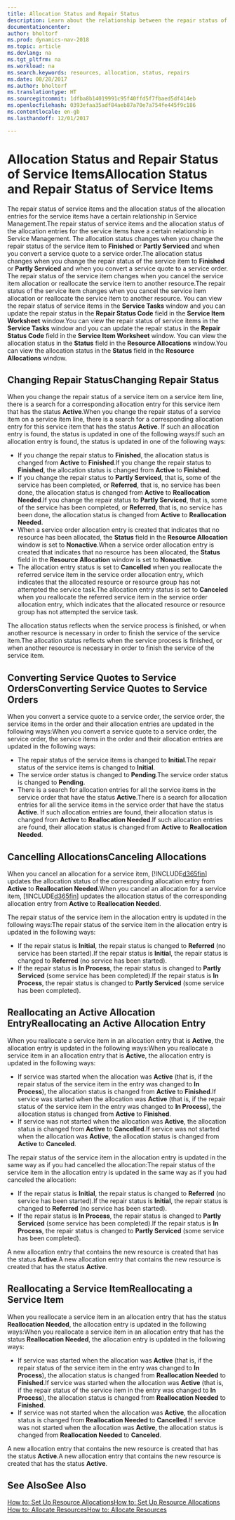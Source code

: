 ```yaml
---
title: Allocation Status and Repair Status
description: Learn about the relationship between the repair status of service items and the allocation status of the allocation entries for them.
documentationcenter: 
author: bholtorf
ms.prod: dynamics-nav-2018
ms.topic: article
ms.devlang: na
ms.tgt_pltfrm: na
ms.workload: na
ms.search.keywords: resources, allocation, status, repairs
ms.date: 08/28/2017
ms.author: bholtorf
ms.translationtype: HT
ms.sourcegitcommit: 1dfba8b14019991c95f40ffd5f7fbaed5df414eb
ms.openlocfilehash: 0393efaa35adf84aeb87a70e7a754fe445f9c186
ms.contentlocale: en-gb
ms.lasthandoff: 12/01/2017

---
```

# <a name="allocation-status-and-repair-status-of-service-items"></a><span data-ttu-id="8d0c2-103">Allocation Status and Repair Status of Service Items</span><span class="sxs-lookup"><span data-stu-id="8d0c2-103">Allocation Status and Repair Status of Service Items</span></span>
<span data-ttu-id="8d0c2-104">The repair status of service items and the allocation status of the allocation entries for the service items have a certain relationship in Service Management.</span><span class="sxs-lookup"><span data-stu-id="8d0c2-104">The repair status of service items and the allocation status of the allocation entries for the service items have a certain relationship in Service Management.</span></span> <span data-ttu-id="8d0c2-105">The allocation status changes when you change the repair status of the service item to **Finished** or **Partly Serviced** and when you convert a service quote to a service order.</span><span class="sxs-lookup"><span data-stu-id="8d0c2-105">The allocation status changes when you change the repair status of the service item to **Finished** or **Partly Serviced** and when you convert a service quote to a service order.</span></span> <span data-ttu-id="8d0c2-106">The repair status of the service item changes when you cancel the service item allocation or reallocate the service item to another resource.</span><span class="sxs-lookup"><span data-stu-id="8d0c2-106">The repair status of the service item changes when you cancel the service item allocation or reallocate the service item to another resource.</span></span> <span data-ttu-id="8d0c2-107">You can view the repair status of service items in the **Service Tasks** window and you can update the repair status in the **Repair Status Code** field in the **Service Item Worksheet** window.</span><span class="sxs-lookup"><span data-stu-id="8d0c2-107">You can view the repair status of service items in the **Service Tasks** window and you can update the repair status in the **Repair Status Code** field in the **Service Item Worksheet** window.</span></span> <span data-ttu-id="8d0c2-108">You can view the allocation status in the **Status** field in the **Resource Allocations** window.</span><span class="sxs-lookup"><span data-stu-id="8d0c2-108">You can view the allocation status in the **Status** field in the **Resource Allocations** window.</span></span>  
  
## <a name="changing-repair-status"></a><span data-ttu-id="8d0c2-109">Changing Repair Status</span><span class="sxs-lookup"><span data-stu-id="8d0c2-109">Changing Repair Status</span></span>  
<span data-ttu-id="8d0c2-110">When you change the repair status of a service item on a service item line, there is a search for a corresponding allocation entry for this service item that has the status **Active**.</span><span class="sxs-lookup"><span data-stu-id="8d0c2-110">When you change the repair status of a service item on a service item line, there is a search for a corresponding allocation entry for this service item that has the status **Active**.</span></span> <span data-ttu-id="8d0c2-111">If such an allocation entry is found, the status is updated in one of the following ways:</span><span class="sxs-lookup"><span data-stu-id="8d0c2-111">If such an allocation entry is found, the status is updated in one of the following ways:</span></span>  
  
* <span data-ttu-id="8d0c2-112">If you change the repair status to **Finished**, the allocation status is changed from **Active** to **Finished**.</span><span class="sxs-lookup"><span data-stu-id="8d0c2-112">If you change the repair status to **Finished**, the allocation status is changed from **Active** to **Finished**.</span></span>  
* <span data-ttu-id="8d0c2-113">If you change the repair status to **Partly Serviced**, that is, some of the service has been completed, or **Referred**, that is, no service has been done, the allocation status is changed from **Active** to **Reallocation Needed**.</span><span class="sxs-lookup"><span data-stu-id="8d0c2-113">If you change the repair status to **Partly Serviced**, that is, some of the service has been completed, or **Referred**, that is, no service has been done, the allocation status is changed from **Active** to **Reallocation Needed**.</span></span>  
* <span data-ttu-id="8d0c2-114">When a service order allocation entry is created that indicates that no resource has been allocated, the **Status** field in the **Resource Allocation** window is set to **Nonactive**.</span><span class="sxs-lookup"><span data-stu-id="8d0c2-114">When a service order allocation entry is created that indicates that no resource has been allocated, the **Status** field in the **Resource Allocation** window is set to **Nonactive**.</span></span>  
* <span data-ttu-id="8d0c2-115">The allocation entry status is set to **Cancelled** when you reallocate the referred service item in the service order allocation entry, which indicates that the allocated resource or resource group has not attempted the service task.</span><span class="sxs-lookup"><span data-stu-id="8d0c2-115">The allocation entry status is set to **Canceled** when you reallocate the referred service item in the service order allocation entry, which indicates that the allocated resource or resource group has not attempted the service task.</span></span>  
  
<span data-ttu-id="8d0c2-116">The allocation status reflects when the service process is finished, or when another resource is necessary in order to finish the service of the service item.</span><span class="sxs-lookup"><span data-stu-id="8d0c2-116">The allocation status reflects when the service process is finished, or when another resource is necessary in order to finish the service of the service item.</span></span>  
  
## <a name="converting-service-quotes-to-service-orders"></a><span data-ttu-id="8d0c2-117">Converting Service Quotes to Service Orders</span><span class="sxs-lookup"><span data-stu-id="8d0c2-117">Converting Service Quotes to Service Orders</span></span>  
<span data-ttu-id="8d0c2-118">When you convert a service quote to a service order, the service order, the service items in the order and their allocation entries are updated in the following ways:</span><span class="sxs-lookup"><span data-stu-id="8d0c2-118">When you convert a service quote to a service order, the service order, the service items in the order and their allocation entries are updated in the following ways:</span></span>  
  
* <span data-ttu-id="8d0c2-119">The repair status of the service items is changed to **Initial**.</span><span class="sxs-lookup"><span data-stu-id="8d0c2-119">The repair status of the service items is changed to **Initial**.</span></span>  
* <span data-ttu-id="8d0c2-120">The service order status is changed to **Pending**.</span><span class="sxs-lookup"><span data-stu-id="8d0c2-120">The service order status is changed to **Pending**.</span></span>  
* <span data-ttu-id="8d0c2-121">There is a search for allocation entries for all the service items in the service order that have the status **Active**.</span><span class="sxs-lookup"><span data-stu-id="8d0c2-121">There is a search for allocation entries for all the service items in the service order that have the status **Active**.</span></span> <span data-ttu-id="8d0c2-122">If such allocation entries are found, their allocation status is changed from **Active** to **Reallocation Needed**.</span><span class="sxs-lookup"><span data-stu-id="8d0c2-122">If such allocation entries are found, their allocation status is changed from **Active** to **Reallocation Needed**.</span></span>  
  
## <a name="canceling-allocations"></a><span data-ttu-id="8d0c2-123">Cancelling Allocations</span><span class="sxs-lookup"><span data-stu-id="8d0c2-123">Canceling Allocations</span></span>  
<span data-ttu-id="8d0c2-124">When you cancel an allocation for a service item, [!INCLUDE[d365fin](includes/d365fin_md.md)] updates the allocation status of the corresponding allocation entry from **Active** to **Reallocation Needed**.</span><span class="sxs-lookup"><span data-stu-id="8d0c2-124">When you cancel an allocation for a service item, [!INCLUDE[d365fin](includes/d365fin_md.md)] updates the allocation status of the corresponding allocation entry from **Active** to **Reallocation Needed**.</span></span>

<span data-ttu-id="8d0c2-125">The repair status of the service item in the allocation entry is updated in the following ways:</span><span class="sxs-lookup"><span data-stu-id="8d0c2-125">The repair status of the service item in the allocation entry is updated in the following ways:</span></span>  
  
* <span data-ttu-id="8d0c2-126">If the repair status is **Initial**, the repair status is changed to **Referred** (no service has been started).</span><span class="sxs-lookup"><span data-stu-id="8d0c2-126">If the repair status is **Initial**, the repair status is changed to **Referred** (no service has been started).</span></span>  
* <span data-ttu-id="8d0c2-127">If the repair status is **In Process**, the repair status is changed to **Partly Serviced** (some service has been completed).</span><span class="sxs-lookup"><span data-stu-id="8d0c2-127">If the repair status is **In Process**, the repair status is changed to **Partly Serviced** (some service has been completed).</span></span>  
  
## <a name="reallocating-an-active-allocation-entry"></a><span data-ttu-id="8d0c2-128">Reallocating an Active Allocation Entry</span><span class="sxs-lookup"><span data-stu-id="8d0c2-128">Reallocating an Active Allocation Entry</span></span>  
<span data-ttu-id="8d0c2-129">When you reallocate a service item in an allocation entry that is **Active**, the allocation entry is updated in the following ways:</span><span class="sxs-lookup"><span data-stu-id="8d0c2-129">When you reallocate a service item in an allocation entry that is **Active**, the allocation entry is updated in the following ways:</span></span>  
  
* <span data-ttu-id="8d0c2-130">If service was started when the allocation was **Active** (that is, if the repair status of the service item in the entry was changed to **In Process**), the allocation status is changed from **Active** to **Finished**.</span><span class="sxs-lookup"><span data-stu-id="8d0c2-130">If service was started when the allocation was **Active** (that is, if the repair status of the service item in the entry was changed to **In Process**), the allocation status is changed from **Active** to **Finished**.</span></span>  
* <span data-ttu-id="8d0c2-131">If service was not started when the allocation was **Active**, the allocation status is changed from **Active** to **Cancelled**.</span><span class="sxs-lookup"><span data-stu-id="8d0c2-131">If service was not started when the allocation was **Active**, the allocation status is changed from **Active** to **Canceled**.</span></span>  
  
<span data-ttu-id="8d0c2-132">The repair status of the service item in the allocation entry is updated in the same way as if you had cancelled the allocation:</span><span class="sxs-lookup"><span data-stu-id="8d0c2-132">The repair status of the service item in the allocation entry is updated in the same way as if you had canceled the allocation:</span></span>  
  
* <span data-ttu-id="8d0c2-133">If the repair status is **Initial**, the repair status is changed to **Referred** (no service has been started).</span><span class="sxs-lookup"><span data-stu-id="8d0c2-133">If the repair status is **Initial**, the repair status is changed to **Referred** (no service has been started).</span></span>  
* <span data-ttu-id="8d0c2-134">If the repair status is **In Process**, the repair status is changed to **Partly Serviced** (some service has been completed).</span><span class="sxs-lookup"><span data-stu-id="8d0c2-134">If the repair status is **In Process**, the repair status is changed to **Partly Serviced** (some service has been completed).</span></span>  
  
<span data-ttu-id="8d0c2-135">A new allocation entry that contains the new resource is created that has the status **Active**.</span><span class="sxs-lookup"><span data-stu-id="8d0c2-135">A new allocation entry that contains the new resource is created that has the status **Active**.</span></span>  
  
## <a name="reallocating-a-service-item"></a><span data-ttu-id="8d0c2-136">Reallocating a Service Item</span><span class="sxs-lookup"><span data-stu-id="8d0c2-136">Reallocating a Service Item</span></span>  
<span data-ttu-id="8d0c2-137">When you reallocate a service item in an allocation entry that has the status **Reallocation Needed**, the allocation entry is updated in the following ways:</span><span class="sxs-lookup"><span data-stu-id="8d0c2-137">When you reallocate a service item in an allocation entry that has the status **Reallocation Needed**, the allocation entry is updated in the following ways:</span></span>  
  
* <span data-ttu-id="8d0c2-138">If service was started when the allocation was **Active** (that is, if the repair status of the service item in the entry was changed to **In Process**), the allocation status is changed from **Reallocation Needed** to **Finished**.</span><span class="sxs-lookup"><span data-stu-id="8d0c2-138">If service was started when the allocation was **Active** (that is, if the repair status of the service item in the entry was changed to **In Process**), the allocation status is changed from **Reallocation Needed** to **Finished**.</span></span>  
* <span data-ttu-id="8d0c2-139">If service was not started when the allocation was **Active**, the allocation status is changed from **Reallocation Needed** to **Cancelled**.</span><span class="sxs-lookup"><span data-stu-id="8d0c2-139">If service was not started when the allocation was **Active**, the allocation status is changed from **Reallocation Needed** to **Canceled**.</span></span>  
  
<span data-ttu-id="8d0c2-140">A new allocation entry that contains the new resource is created that has the status **Active**.</span><span class="sxs-lookup"><span data-stu-id="8d0c2-140">A new allocation entry that contains the new resource is created that has the status **Active**.</span></span>  
  
## <a name="see-also"></a><span data-ttu-id="8d0c2-141">See Also</span><span class="sxs-lookup"><span data-stu-id="8d0c2-141">See Also</span></span>  
[<span data-ttu-id="8d0c2-142">How to: Set Up Resource Allocations</span><span class="sxs-lookup"><span data-stu-id="8d0c2-142">How to: Set Up Resource Allocations</span></span>](service-how-setup-resource-allocation.md)  
[<span data-ttu-id="8d0c2-143">How to: Allocate Resources</span><span class="sxs-lookup"><span data-stu-id="8d0c2-143">How to: Allocate Resources</span></span>](service-how-to-allocate-resources.md)  


